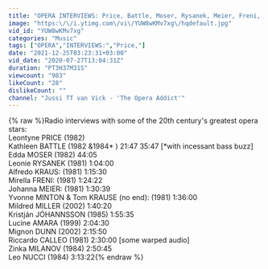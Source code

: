 ```yaml
---
title: "OPERA INTERVIEWS: Price, Battle, Moser, Rysanek, Meier, Freni, Kraus,  Amara, Milanov, Nucci, etc."
image: "https:\/\/i.ytimg.com\/vi\/YUW8wKMv7xg\/hqdefault.jpg"
vid_id: "YUW8wKMv7xg"
categories: "Music"
tags: ["OPERA","INTERVIEWS:","Price,"]
date: "2021-12-25T03:23:31+03:00"
vid_date: "2020-07-27T13:04:31Z"
duration: "PT3H37M31S"
viewcount: "983"
likeCount: "28"
dislikeCount: ""
channel: "Jussi TT van Vick - 'The Opera Addict'"
---
```

{% raw %}Radio interviews with some of the 20th century's greatest opera stars:<br />  Leontyne PRICE (1982)<br />  Kathleen BATTLE (1982 &amp;1984* )  21:47  35:47 [*with incessant bass buzz]<br />  Edda MOSER (1982) 44:05<br />  Leonie RYSANEK (1981) 1:04:00<br />  Alfredo KRAUS: (1981) 1:15:30<br />  Mirella FRENI: (1981)  1:24:22<br />  Johanna MEIER: (1981) 1:30:39<br />  Yvonne MINTON &amp; Tom KRAUSE (no end):  (1981) 1:36:00<br />  Mildred MILLER (2002) 1:40:20<br />  Kristján JÓHANNSSON  (1985) 1:55:35<br />  Lucine AMARA (1999) 2:04:30<br />  Mignon DUNN (2002) 2:15:50 <br />  Riccardo CALLEO (1981)  2:30:00  [some warped audio]<br />  Zinka MILANOV (1984) 2:50:45<br />  Leo NUCCI (1984) 3:13:22{% endraw %}
